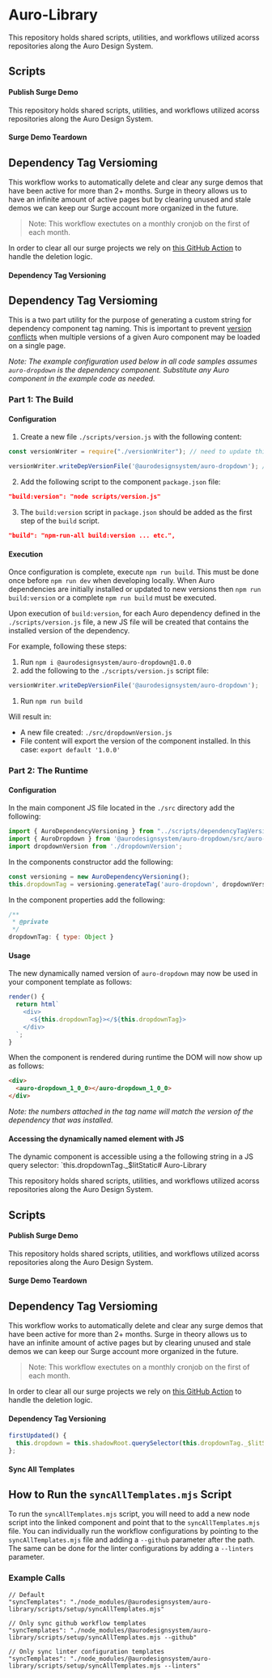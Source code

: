 # Auro-Library

<!-- AURO-GENERATED-CONTENT:START (FILE:src=./../docs/partials/description.md) -->
<!-- The below content is automatically added from ./../docs/partials/description.md -->
This repository holds shared scripts, utilities, and workflows utilized acorss repositories along the Auro Design System.
<!-- AURO-GENERATED-CONTENT:END -->

## Scripts

#### Publish Surge Demo

<!-- AURO-GENERATED-CONTENT:START (FILE:src=./../docs/partials/description.md) -->
<!-- The below content is automatically added from ./../docs/partials/description.md -->
This repository holds shared scripts, utilities, and workflows utilized acorss repositories along the Auro Design System.
<!-- AURO-GENERATED-CONTENT:END -->

#### Surge Demo Teardown

<!-- AURO-GENERATED-CONTENT:START (FILE:src=./../docs/partials/demoTeardown.md) -->
<!-- The below content is automatically added from ./../docs/partials/demoTeardown.md -->

## Dependency Tag Versioming

This workflow works to automatically delete and clear any surge demos that have been active for more than 2+ months. Surge in theory allows us to have an infinite amount of active pages but by clearing unused and stale demos we can keep our Surge account more organized in the future.

> Note: This workflow exectutes on a monthly cronjob on the first of each month.

In order to clear all our surge projects we rely on [this GitHub Action](https://github.com/marketplace/actions/surge-sh-teardown) to handle the deletion logic.
<!-- AURO-GENERATED-CONTENT:END -->

#### Dependency Tag Versioning

<!-- AURO-GENERATED-CONTENT:START (FILE:src=./../docs/partials/dependencyTagVersioning.md) -->
<!-- The below content is automatically added from ./../docs/partials/dependencyTagVersioning.md -->

## Dependency Tag Versioming

This is a two part utility for the purpose of generating a custom string for dependency component tag naming. This is important to prevent [version conflicts](https://www.thinktecture.com/en/web-components/web-components-flaws/#elementor-toc__heading-anchor-0) when multiple versions of a given Auro component may be loaded on a single page.

_Note: The example configuration used below in all code samples assumes `auro-dropdown` is the dependency component. Substitute any Auro component in the example code as needed._

### Part 1: The Build

#### Configuration

1. Create a new file `./scripts/version.js` with the following content:

```js
const versionWriter = require("./versionWriter"); // need to update this with the right path when used from node_modules

versionWriter.writeDepVersionFile('@aurodesignsystem/auro-dropdown'); // duplicate this line for each Auro dependency.
```

2. Add the following script to the component `package.json` file:

```json
"build:version": "node scripts/version.js"
```

3. The `build:version` script in `package.json` should be added as the first step of the `build` script.

```json
"build": "npm-run-all build:version ... etc.",
```

#### Execution

Once configuration is complete, execute `npm run build`. This must be done once before `npm run dev` when developing locally. When Auro dependencies are initially installed or updated to new versions then `npm run build:version` or a complete `npm run build` must be executed.

Upon execution of `build:version`, for each Auro dependency defined in the `./scripts/version.js` file, a new JS file will be created that contains the installed version of the dependency.

For example, following these steps:
1. Run `npm i @aurodesignsystem/auro-dropdown@1.0.0`
1. add the following to the `./scripts/version.js` script file:
```js
versionWriter.writeDepVersionFile('@aurodesignsystem/auro-dropdown');
```
1. Run `npm run build`

Will result in:
- A new file created: `./src/dropdownVersion.js`
- File content will export the version of the component installed. In this case:
`export default '1.0.0'`

### Part 2: The Runtime

#### Configuration

In the main component JS file located in the `./src` directory add the following:

```js
import { AuroDependencyVersioning } from "../scripts/dependencyTagVersioning.mjs";
import { AuroDropdown } from '@aurodesignsystem/auro-dropdown/src/auro-dropdown.js';
import dropdownVersion from './dropdownVersion';
```

In the components constructor add the following:

```js
const versioning = new AuroDependencyVersioning();
this.dropdownTag = versioning.generateTag('auro-dropdown', dropdownVersion, AuroDropdown);
```

In the component properties add the following:

```js
/**
 * @private
 */
dropdownTag: { type: Object }
```

#### Usage

The new dynamically named version of `auro-dropdown` may now be used in your component template as follows:

```js
render() {
  return html`
    <div>
      <${this.dropdownTag}></${this.dropdownTag}>
    </div>
  `;
}
```

When the component is rendered during runtime the DOM will now show up as follows:

```html
<div>
  <auro-dropdown_1_0_0></auro-dropdown_1_0_0>
</div>
```

_Note: the numbers attached in the tag name will match the version of the dependency that was installed._

#### Accessing the dynamically named element with JS

The dynamic component is accessible using a the following string in a JS query selector: `this.dropdownTag._$litStatic# Auro-Library

<!-- AURO-GENERATED-CONTENT:START (FILE:src=./../docs/partials/description.md) -->
<!-- The below content is automatically added from ./../docs/partials/description.md -->
This repository holds shared scripts, utilities, and workflows utilized acorss repositories along the Auro Design System.
<!-- AURO-GENERATED-CONTENT:END -->

## Scripts

#### Publish Surge Demo

<!-- AURO-GENERATED-CONTENT:START (FILE:src=./../docs/partials/description.md) -->
<!-- The below content is automatically added from ./../docs/partials/description.md -->
This repository holds shared scripts, utilities, and workflows utilized acorss repositories along the Auro Design System.
<!-- AURO-GENERATED-CONTENT:END -->

#### Surge Demo Teardown

<!-- AURO-GENERATED-CONTENT:START (FILE:src=./../docs/partials/demoTeardown.md) -->
<!-- The below content is automatically added from ./../docs/partials/demoTeardown.md -->

## Dependency Tag Versioming

This workflow works to automatically delete and clear any surge demos that have been active for more than 2+ months. Surge in theory allows us to have an infinite amount of active pages but by clearing unused and stale demos we can keep our Surge account more organized in the future.

> Note: This workflow exectutes on a monthly cronjob on the first of each month.

In order to clear all our surge projects we rely on [this GitHub Action](https://github.com/marketplace/actions/surge-sh-teardown) to handle the deletion logic.
<!-- AURO-GENERATED-CONTENT:END -->

#### Dependency Tag Versioning

```js
firstUpdated() {
  this.dropdown = this.shadowRoot.querySelector(this.dropdownTag._$litStatic$);
};
```
<!-- AURO-GENERATED-CONTENT:END -->

#### Sync All Templates

<!-- AURO-GENERATED-CONTENT:START (FILE:src=./../docs/partials/syncAllTemplates.md) -->
<!-- The below content is automatically added from ./../docs/partials/syncAllTemplates.md -->

## How to Run the `syncAllTemplates.mjs` Script

To run the `syncAllTemplates.mjs` script, you will need to add a new node script into the linked component and point that to the `syncAllTemplates.mjs` file. You can individually run the workflow configurations by pointing to the `syncAllTemplates.mjs` file and adding a `--github` parameter after the path. The same can be done for the linter configurations by adding a `--linters` parameter.

### Example Calls

```
// Default
"syncTemplates": "./node_modules/@aurodesignsystem/auro-library/scripts/setup/syncAllTemplates.mjs"
```

```
// Only sync github workflow templates
"syncTemplates": "./node_modules/@aurodesignsystem/auro-library/scripts/setup/syncAllTemplates.mjs --github"
```

```
// Only sync linter configuration templates
"syncTemplates": "./node_modules/@aurodesignsystem/auro-library/scripts/setup/syncAllTemplates.mjs --linters"
```
<!-- AURO-GENERATED-CONTENT:END -->
